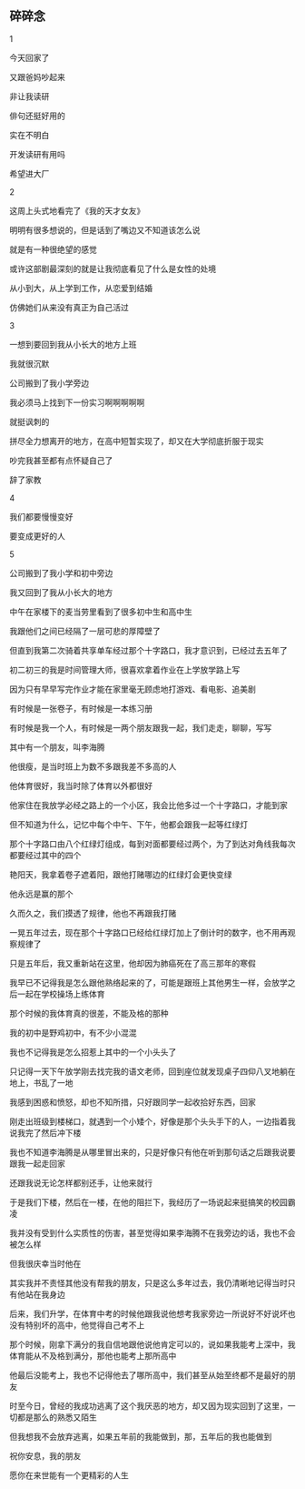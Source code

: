 ## 碎碎念
1

今天回家了

又跟爸妈吵起来

非让我读研

俳句还挺好用的

实在不明白

开发读研有用吗

希望进大厂

2

这周上头式地看完了《我的天才女友》

明明有很多想说的，但是话到了嘴边又不知道该怎么说

就是有一种很绝望的感觉

或许这部剧最深刻的就是让我彻底看见了什么是女性的处境

从小到大，从上学到工作，从恋爱到结婚

仿佛她们从来没有真正为自己活过



3

一想到要回到我从小长大的地方上班

我就很沉默

公司搬到了我小学旁边

我必须马上找到下一份实习啊啊啊啊啊

就挺讽刺的

拼尽全力想离开的地方，在高中短暂实现了，却又在大学彻底折服于现实

吵完我甚至都有点怀疑自己了



辞了家教



4

我们都要慢慢变好

要变成更好的人

5

公司搬到了我小学和初中旁边

我又回到了我从小长大的地方

中午在家楼下的麦当劳里看到了很多初中生和高中生

我跟他们之间已经隔了一层可悲的厚障壁了

但直到我第二次骑着共享单车经过那个十字路口，我才意识到，已经过去五年了

初二初三的我是时间管理大师，很喜欢拿着作业在上学放学路上写

因为只有早早写完作业才能在家里毫无顾虑地打游戏、看电影、追美剧

有时候是一张卷子，有时候是一本练习册

有时候是我一个人，有时候是一两个朋友跟我一起，我们走走，聊聊，写写

其中有一个朋友，叫李海腾

他很瘦，是当时班上为数不多跟我差不多高的人

他体育很好，我当时除了体育以外都很好

他家住在我放学必经之路上的一个小区，我会比他多过一个十字路口，才能到家

但不知道为什么，记忆中每个中午、下午，他都会跟我一起等红绿灯

那个十字路口由八个红绿灯组成，每到对面都要经过两个，为了到达对角线我每次都要经过其中的四个

艳阳天，我拿着卷子遮着阳，跟他打赌哪边的红绿灯会更快变绿

他永远是赢的那个

久而久之，我们摸透了规律，他也不再跟我打赌

一晃五年过去，现在那个十字路口已经给红绿灯加上了倒计时的数字，也不用再观察规律了

只是五年后，我又重新站在这里，他却因为肺癌死在了高三那年的寒假

我早已不记得我是怎么跟他熟络起来的了，可能是跟班上其他男生一样，会放学之后一起在学校操场上练体育

那个时候的我体育真的很差，不能及格的那种

我的初中是野鸡初中，有不少小混混

我也不记得我是怎么招惹上其中的一个小头头了

只记得一天下午放学刚去找完我的语文老师，回到座位就发现桌子四仰八叉地躺在地上，书乱了一地

我感到困惑和愤怒，却也不知所措，只好跟同学一起收拾好东西，回家

刚走出班级到楼梯口，就遇到一个小矮个，好像是那个头头手下的人，一边指着我说我完了然后冲下楼

我也不知道李海腾是从哪里冒出来的，只是好像只有他在听到那句话之后跟我说要跟我一起走回家

还跟我说无论怎样都别还手，让他来就行

于是我们下楼，然后在一楼，在他的阻拦下，我经历了一场说起来挺搞笑的校园霸凌

我并没有受到什么实质性的伤害，甚至觉得如果李海腾不在我旁边的话，我也不会被怎么样

但我很庆幸当时他在

其实我并不责怪其他没有帮我的朋友，只是这么多年过去，我仍清晰地记得当时只有他站在我身边

后来，我们升学，在体育中考的时候他跟我说他想考我家旁边一所说好不好说坏也没有特别坏的高中，他觉得自己考不上

那个时候，刚拿下满分的我自信地跟他说他肯定可以的，说如果我能考上深中，我体育能从不及格到满分，那他也能考上那所高中

他最后没能考上，我也不记得他去了哪所高中，我们甚至从始至终都不是最好的朋友

时至今日，曾经的我成功逃离了这个我厌恶的地方，却又因为现实回到了这里，一切都是那么的熟悉又陌生

但我想我不会放弃逃离，如果五年前的我能做到，那，五年后的我也能做到

祝你安息，我的朋友

愿你在来世能有一个更精彩的人生